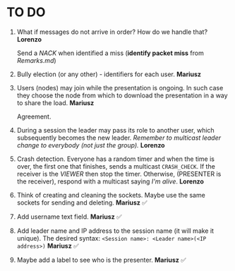 # TO DO

1. What if messages do not arrive in order? How do we handle that? **Lorenzo**

   Send a *NACK* when identified a miss (**identify packet miss** from *Remarks.md*)

2. Bully election (or any other) - identifiers for each user. **Mariusz**

3. Users (nodes) may join while the presentation is ongoing. In such case they choose the node from which to download the presentation in a way to share the load. **Mariusz**

   Agreement.

4. During a session the leader may pass its role to another user, which subsequently becomes the new leader. *Remember to multicast leader change to everybody (not just the group).* **Lorenzo**

5. Crash detection. Everyone has a random timer and when the time is over, the first one that finishes, sends a multicast `CRASH_CHECK`. If the receiver is the *VIEWER* then stop the timer. Otherwise, (PRESENTER is the receiver), respond with a multicast saying *I'm alive*. **Lorenzo**

6. Think of creating and cleaning the sockets. Maybe use the same sockets for sending and deleting. **Mariusz** ✅

7. Add username text field. **Mariusz** ✅

8. Add leader name and IP address to the session name (it will make it unique). The desired syntax: `<Session name>: <Leader name>(<IP address>)` **Mariusz** ✅

9. Maybe add a label to see who is the presenter. **Mariusz** ✅

